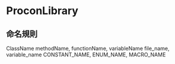 # ProconLibrary

## 命名規則

ClassName
methodName, functionName, variableName
file_name, variable_name
CONSTANT_NAME, ENUM_NAME, MACRO_NAME

